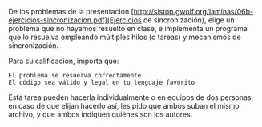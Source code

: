 De los problemas de la presentación
[http://sistop.gwolf.org/laminas/06b-ejercicios-sincronizacion.pdf](Ejercicios
de sincronización), elige un problema que no hayamos resuelto en
clase, e implementa un programa que lo resuelva empleando múltiples
hilos (o tareas) y mecanismos de sincronización.

Para su calificación, importa que:

    El problema se resuelva correctamente
    El código sea válido y legal en tu lenguaje favorito

Esta tarea pueden hacerla individualmente o en equipos de dos
personas; en caso de que elijan hacerlo así, les pido que ambos suban
el mismo archivo, y que ambos indiquen quiénes son los autores.

